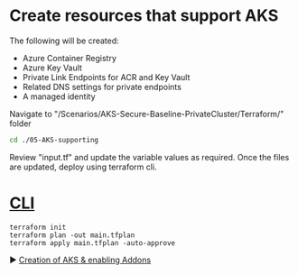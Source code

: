 # Create resources that support AKS

The following will be created:

* Azure Container Registry
* Azure Key Vault
* Private Link Endpoints for ACR and Key Vault
* Related DNS settings for private endpoints
* A managed identity

Navigate to "/Scenarios/AKS-Secure-Baseline-PrivateCluster/Terraform/" folder

```bash
cd ./05-AKS-supporting
```

Review "input.tf" and update the variable values as required. Once the files are updated, deploy using terraform cli.

# [CLI](#tab/CLI)

```terracli
terraform init
terraform plan -out main.tfplan
terraform apply main.tfplan -auto-approve
```

:arrow_forward: [Creation of AKS & enabling Addons](./06-aks-cluster.md)
